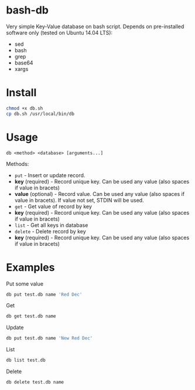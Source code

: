 bash-db
=======

Very simple Key-Value database on bash script. Depends on pre-installed software only (tested on Ubuntu 14.04 LTS):
* sed
* bash
* grep
* base64
* xargs

Install
=======

```bash
chmod +x db.sh
cp db.sh /usr/local/bin/db
```

Usage
=======
`db <method> <database> [arguments...]`

Methods:

* `put` - Insert or update record.
 * **key** (required) - Record unique key. Can be used any value (also spaces if value in bracets)
 * **value** (optional) - Record value.  Can be used any value (also spaces if value in bracets). If value not set, STDIN will be used.
* `get` - Get value of record by key
 * **key** (required) - Record unique key. Can be used any value (also spaces if value in bracets)
* `list` - Get all keys in database
* `delete` - Delete record by key
 * **key** (required) - Record unique key. Can be used any value (also spaces if value in bracets)

Examples
========

Put some value
```bash
db put test.db name 'Red Dec'
```

Get

```bash
db get test.db name
```

Update

```bash
db put test.db name 'New Red Dec'
```

List


```bash
db list test.db
```

Delete

```bash
db delete test.db name
```
